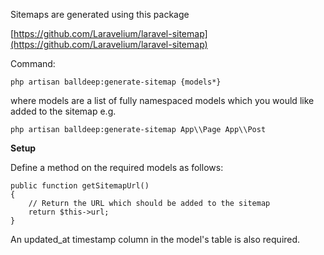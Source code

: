Sitemaps are generated using this package

[https://github.com/Laravelium/laravel-sitemap](https://github.com/Laravelium/laravel-sitemap)

Command:

    php artisan balldeep:generate-sitemap {models*}

where models are a list of fully namespaced models which you would like added to the sitemap e.g.

    php artisan balldeep:generate-sitemap App\\Page App\\Post

**Setup**

Define a method on the required models as follows:

```
public function getSitemapUrl()
{
	// Return the URL which should be added to the sitemap
	return $this->url;
}
```

An updated_at timestamp column in the model's table is also required.